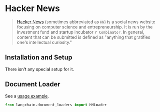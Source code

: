 # Hacker News

>[Hacker News](https://en.wikipedia.org/wiki/Hacker_News) (sometimes abbreviated as `HN`) is a social news 
> website focusing on computer science and entrepreneurship. It is run by the investment fund and startup 
> incubator `Y Combinator`. In general, content that can be submitted is defined as "anything that gratifies 
> one's intellectual curiosity."

## Installation and Setup

There isn't any special setup for it.

## Document Loader

See a [usage example](../modules/indexes/document_loaders/examples/hacker_news.ipynb).

```python
from langchain.document_loaders import HNLoader
```
